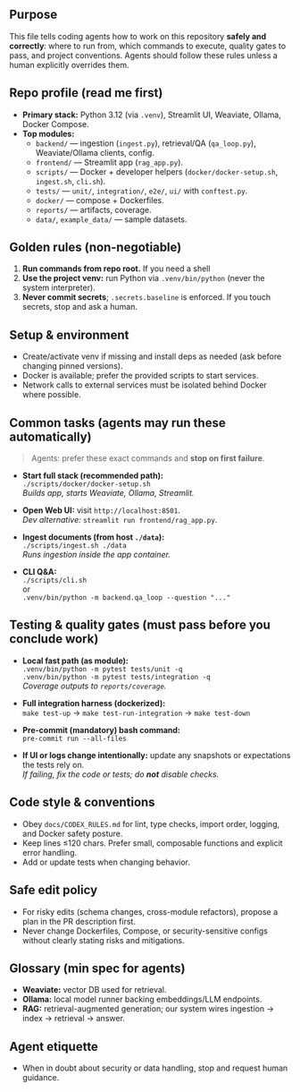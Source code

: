 ## Purpose  
This file tells coding agents how to work on this repository **safely and correctly**: where to run from, which
commands to execute, quality gates to pass, and project conventions. Agents should follow these rules unless a human
explicitly overrides them.

## Repo profile (read me first)  
- **Primary stack:** Python 3.12 (via `.venv`), Streamlit UI, Weaviate, Ollama, Docker Compose.  
- **Top modules:**  
  - `backend/` — ingestion (`ingest.py`), retrieval/QA (`qa_loop.py`), Weaviate/Ollama clients, config.  
  - `frontend/` — Streamlit app (`rag_app.py`).  
  - `scripts/` — Docker + developer helpers (`docker/docker-setup.sh`, `ingest.sh`, `cli.sh`).  
  - `tests/` — `unit/`, `integration/`, `e2e/`, `ui/` with `conftest.py`.  
  - `docker/` — compose + Dockerfiles.  
  - `reports/` — artifacts, coverage.  
  - `data/`, `example_data/` — sample datasets.

## Golden rules (non-negotiable)  
1) **Run commands from repo root.** If you need a shell 
2) **Use the project venv:** run Python via `.venv/bin/python` (never the system interpreter).  
3) **Never commit secrets**; `.secrets.baseline` is enforced. If you touch secrets, stop and ask a human.  

## Setup & environment  
- Create/activate venv if missing and install deps as needed (ask before changing pinned versions).  
- Docker is available; prefer the provided scripts to start services.  
- Network calls to external services must be isolated behind Docker where possible.

## Common tasks (agents may run these automatically)  
> Agents: prefer these exact commands and **stop on first failure**.

- **Start full stack (recommended path):**  
  `./scripts/docker/docker-setup.sh`  
  _Builds app, starts Weaviate, Ollama, Streamlit._

- **Open Web UI:** visit `http://localhost:8501`.  
  _Dev alternative:_ `streamlit run frontend/rag_app.py`.

- **Ingest documents (from host `./data`):**  
  `./scripts/ingest.sh ./data`  
  _Runs ingestion inside the app container._

- **CLI Q&A:**  
  `./scripts/cli.sh`  
  or  
  `.venv/bin/python -m backend.qa_loop --question "..."`

## Testing & quality gates (must pass before you conclude work)  
- **Local fast path (as module):**  
  `.venv/bin/python -m pytest tests/unit -q`  
  `.venv/bin/python -m pytest tests/integration -q`  
  _Coverage outputs to `reports/coverage`._

- **Full integration harness (dockerized):**  
  `make test-up` → `make test-run-integration` → `make test-down`

- **Pre-commit (mandatory) bash command:**  
  `pre-commit run --all-files`

- **If UI or logs change intentionally:** update any snapshots or expectations the tests rely on.  
  _If failing, fix the code or tests; do **not** disable checks._

## Code style & conventions  
- Obey `docs/CODEX_RULES.md` for lint, type checks, import order, logging, and Docker safety posture.  
- Keep lines ≤120 chars. Prefer small, composable functions and explicit error handling.  
- Add or update tests when changing behavior.

## Safe edit policy  
- For risky edits (schema changes, cross-module refactors), propose a plan in the PR description first.  
- Never change Dockerfiles, Compose, or security-sensitive configs without clearly stating risks and mitigations.  

## Glossary (min spec for agents)  
- **Weaviate:** vector DB used for retrieval.  
- **Ollama:** local model runner backing embeddings/LLM endpoints.  
- **RAG:** retrieval-augmented generation; our system wires ingestion → index → retrieval → answer.

## Agent etiquette  
- When in doubt about security or data handling, stop and request human guidance.
